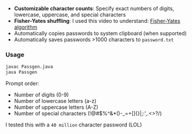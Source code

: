 - **Customizable character counts**: Specify exact numbers of digits, lowercase, uppercase, and special characters
- **Fisher-Yates shuffling**: I used this video to understand: [Fisher-Yates algorithm](https://www.youtube.com/watch?v=TdOUjGfv1Gs)
- Automatically copies passwords to system clipboard (when supported)
- Automatically saves passwords >1000 characters to `password.txt`

### Usage

```bash
javac Passgen.java
java Passgen
```
Prompt order:
- Number of digits (0-9)
- Number of lowercase letters (a-z)
- Number of uppercase letters (A-Z)
- Number of special characters (!@#$%^&*()-_=+[]{}|;:',.<>?/)


I tested this with a `40 million` character password (LOL)

